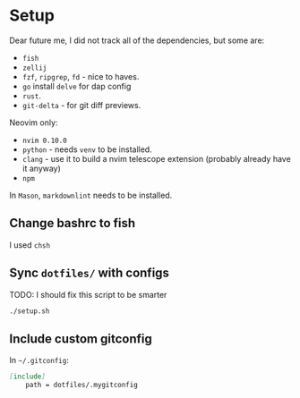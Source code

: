 # Setup

Dear future me, I did not track all of the dependencies, but some are:

- `fish`
- `zellij`
- `fzf`, `ripgrep`, `fd` - nice to haves.
- `go` install `delve` for dap config
- `rust`.
- `git-delta` - for git diff previews.

Neovim only:

- `nvim 0.10.0`
- `python` - needs `venv` to be installed.
- `clang` - use it to build a nvim telescope extension (probably already
have it anyway)
- `npm`

In `Mason`, `markdownlint` needs to be installed.

## Change bashrc to fish

I used `chsh`

## Sync `dotfiles/` with configs

TODO: I should fix this script to be smarter

```bash
./setup.sh
```

## Include custom gitconfig

In `~/.gitconfig`:

```md
[include]
    path = dotfiles/.mygitconfig
```
